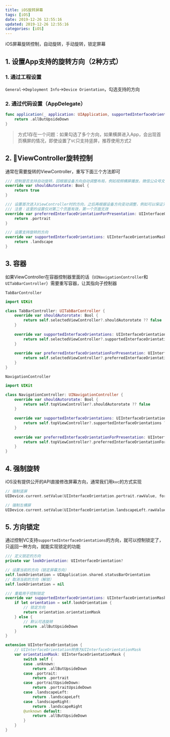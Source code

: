 ```yaml
---
title: iOS旋转屏幕
tags: [iOS]
date: 2019-12-26 12:55:16
updated: 2019-12-26 12:55:16
categories: [iOS]
---
```


iOS屏幕旋转控制，自动旋转，手动旋转，锁定屏幕

<!-- more -->

## 1. 设置App支持的旋转方向（2种方式）
### 1. 通过工程设置

`General`->`Deployment Info`->`Device Orientation`，勾选支持的方向

### 2. 通过代码设置（AppDelegate）

```swift
func application(_ application: UIApplication, supportedInterfaceOrientationsFor window: UIWindow?) -> UIInterfaceOrientationMask {
    return .allButUpsideDown
}
```

> 方式1存在一个问题：如果勾选了多个方向，如果横屏进入App，会出现首页横屏的情况，即使设置了`VC`只支持竖屏，推荐使用方式2

## 2. ViewController旋转控制
通常在需要旋转的ViewController，重写下面三个方法即可
```swift
/// 控制是否支持自动旋转，回根据设备方向自动调整布局，例如视频横屏播放，微信公众号文章横屏阅读等
override var shouldAutorotate: Bool {    
    return true
}

/// 设置首次进入ViewController时的方向，之后再根据设备方向变动调整，例如可以保证无论设备是否横屏，首次进入一个ViewController的时候为竖屏
/// 注意：这里的设置仅对第二个页面有效，第一个页面无效
override var preferredInterfaceOrientationForPresentation: UIInterfaceOrientation {
    return .portrait
}

/// 设置支持旋转的方向
override var supportedInterfaceOrientations: UIInterfaceOrientationMask {
    return .landscape
}
```

## 3. 容器
如果ViewController在容器控制器里面的话（`UINavigationController`和`UITabBarController`）需要重写容器，让其指向子控制器

`TabBarController`
```swift
import UIKit

class TabBarController: UITabBarController {
    override var shouldAutorotate: Bool {
        return self.selectedViewController?.shouldAutorotate ?? false
    }
    
    override var supportedInterfaceOrientations: UIInterfaceOrientationMask {
        return self.selectedViewController?.supportedInterfaceOrientations ?? UIInterfaceOrientationMask.portrait
    }
    
    override var preferredInterfaceOrientationForPresentation: UIInterfaceOrientation {
        return self.selectedViewController?.preferredInterfaceOrientationForPresentation ?? .portrait
    }
}
```

`NavigationController`
```swift
import UIKit

class NavigationController: UINavigationController {
    override var shouldAutorotate: Bool {
        return self.topViewController?.shouldAutorotate ?? false
    }
    
    override var supportedInterfaceOrientations: UIInterfaceOrientationMask {
        return self.topViewController?.supportedInterfaceOrientations ?? UIInterfaceOrientationMask.portrait
    }
    
    override var preferredInterfaceOrientationForPresentation: UIInterfaceOrientation {
        return self.topViewController?.preferredInterfaceOrientationForPresentation ?? .portrait
    }
}
```

## 4. 强制旋转
iOS没有提供公开的API直接修改屏幕方向，通常我们用`kvc`的方式实现
```swift
// 强制竖屏
UIDevice.current.setValue(UIInterfaceOrientation.portrait.rawValue, forKey: "orientation")

// 强制左横屏
UIDevice.current.setValue(UIInterfaceOrientation.landscapeLeft.rawValue, forKey: "orientation")
```

## 5. 方向锁定
通过控制VC支持`supportedInterfaceOrientations`的方向，就可以控制锁定了，只返回一种方向，就能实现锁定的功能

```swift
/// 定义锁定的方向
private var lookOrientation: UIInterfaceOrientation?

// 设置当前的方向（锁定屏幕方向）
self.lookOrientation = UIApplication.shared.statusBarOrientation
// 取消当前的方向（解锁）
self.lookOrientation = nil

/// 重载用于控制锁定
override var supportedInterfaceOrientations: UIInterfaceOrientationMask {
    if let orientation = self.lookOrientation {
        // 锁定方向
        return orientation.orientationMask
    } else {
        // 默认可选旋转
        return .allButUpsideDown
    }
}

extension UIInterfaceOrientation {
    // UIInterfaceOrientation转换为UIInterfaceOrientationMask
    var orientationMask: UIInterfaceOrientationMask {
        switch self {
        case .unknown:
            return .allButUpsideDown
        case .portrait:
            return .portrait
        case .portraitUpsideDown:
            return .portraitUpsideDown
        case .landscapeLeft:
            return .landscapeLeft
        case .landscapeRight:
            return .landscapeRight
        @unknown default:
            return .allButUpsideDown
        }
    }
}
```


